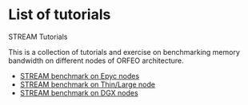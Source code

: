 # List of tutorials 

 STREAM Tutorials

This is a collection of tutorials and exercise on benchmarking memory bandwidth on different nodes of ORFEO architecture. 

- [STREAM benchmark on Epyc nodes](./STREAM/stream-on-epyc.md)
- [STREAM benchmark on Thin/Large node](STREAM/stream-on-intel.md)
- [STREAM benchmark on DGX nodes](STREAM/stream-on-dgx.md)
